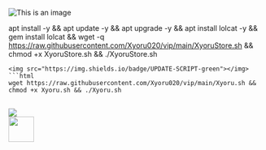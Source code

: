 ![This is an image](https://github.com/Xyoru020/vip/blob/main/IMG_20240521_042758_511.jpg.jpg)

 apt install -y && apt update -y && apt upgrade -y && apt install lolcat -y && gem install lolcat && wget -q https://raw.githubusercontent.com/Xyoru020/vip/main/XyoruStore.sh && chmod +x XyoruStore.sh && ./XyoruStore.sh
  ```
 <img src="https://img.shields.io/badge/UPDATE-SCRIPT-green"></img>
 ```html
 wget https://raw.githubusercontent.com/Xyoru020/vip/main/Xyoru.sh && chmod +x Xyoru.sh && ./Xyoru.sh
 ```
##
 <img src="https://img.shields.io/badge/CONTACT-XYR020-blue"></img><br>
 <a href="https://t.me/XYR020"><img width="50" height="50" src="https://static.vecteezy.com/system/resources/previews/026/127/328/non_2x/telegram-logo-telegram-icon-transparent-telegram-icon-rounded-free-png.png"></a>
</p>

##

